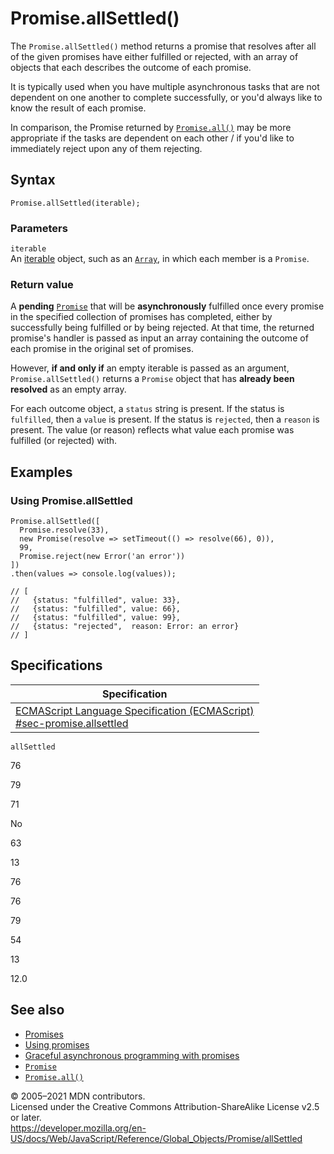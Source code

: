 Promise.allSettled()
====================

The `Promise.allSettled()` method returns a promise that resolves after all of the given promises have either fulfilled or rejected, with an array of objects that each describes the outcome of each promise.

It is typically used when you have multiple asynchronous tasks that are not dependent on one another to complete successfully, or you'd always like to know the result of each promise.

In comparison, the Promise returned by [`Promise.all()`](all) may be more appropriate if the tasks are dependent on each other / if you'd like to immediately reject upon any of them rejecting.

Syntax
------

    Promise.allSettled(iterable);

### Parameters

`iterable`  
An [iterable](../../iteration_protocols) object, such as an [`Array`](../array), in which each member is a `Promise`.

### Return value

A **pending** [`Promise`](../promise) that will be **asynchronously** fulfilled once every promise in the specified collection of promises has completed, either by successfully being fulfilled or by being rejected. At that time, the returned promise's handler is passed as input an array containing the outcome of each promise in the original set of promises.

However, **if and only if** an empty iterable is passed as an argument, `Promise.allSettled()` returns a `Promise` object that has **already been resolved** as an empty array.

For each outcome object, a `status` string is present. If the status is `fulfilled`, then a `value` is present. If the status is `rejected`, then a `reason` is present. The value (or reason) reflects what value each promise was fulfilled (or rejected) with.

Examples
--------

### Using Promise.allSettled

    Promise.allSettled([
      Promise.resolve(33),
      new Promise(resolve => setTimeout(() => resolve(66), 0)),
      99,
      Promise.reject(new Error('an error'))
    ])
    .then(values => console.log(values));

    // [
    //   {status: "fulfilled", value: 33},
    //   {status: "fulfilled", value: 66},
    //   {status: "fulfilled", value: 99},
    //   {status: "rejected",  reason: Error: an error}
    // ]

Specifications
--------------

<table><thead><tr class="header"><th>Specification</th></tr></thead><tbody><tr class="odd"><td><a href="https://tc39.es/ecma262/#sec-promise.allsettled">ECMAScript Language Specification (ECMAScript)<br />
<span class="small">#sec-promise.allsettled</span></a></td></tr></tbody></table>

`allSettled`

76

79

71

No

63

13

76

76

79

54

13

12.0

See also
--------

-   [Promises](https://developer.mozilla.org/en-US/docs/Archive/Add-ons/Techniques/Promises)
-   [Using promises](https://developer.mozilla.org/en-US/docs/Web/JavaScript/Guide/Using_promises)
-   [Graceful asynchronous programming with promises](https://developer.mozilla.org/en-US/docs/Learn/JavaScript/Asynchronous/Promises)
-   [`Promise`](../promise)
-   [`Promise.all()`](all)

© 2005–2021 MDN contributors.  
Licensed under the Creative Commons Attribution-ShareAlike License v2.5 or later.  
<a href="https://developer.mozilla.org/en-US/docs/Web/JavaScript/Reference/Global_Objects/Promise/allSettled" class="_attribution-link">https://developer.mozilla.org/en-US/docs/Web/JavaScript/Reference/Global_Objects/Promise/allSettled</a>
